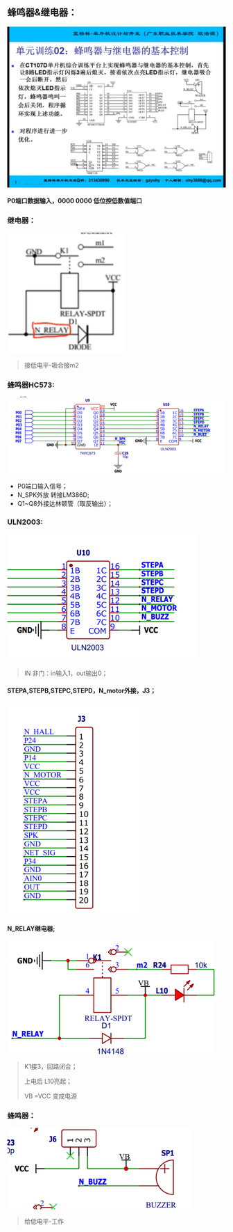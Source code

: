 ## 蜂鸣器&继电器：

![image-20240326211509924](assets/image-20240326211509924.png)

**P0端口数据输入，0000 0000 低位控低数值端口**



### 继电器：

![image-20240326211828360](assets/image-20240326211828360.png)

> 接低电平-吸合接m2







### 蜂鸣器HC573:

![image-20240402150338058](assets/image-20240402150338058.png)



- P0端口输入信号；
- N_SPK外放 转接LM386D;
- Q1~Q8外接达林顿管（取反输出）；





### ULN2003:

![image-20240402151835282](assets/image-20240402151835282.png)

> IN 非门：in输入1，out输出0；



#### STEPA,STEPB,STEPC,STEPD，N_motor外接，J3；

![image-20240402151807785](assets/image-20240402151807785.png)



#### N_RELAY继电器;

![image-20240402152310811](assets/image-20240402152310811.png)

> K1接3，回路闭合；
>
> 上电后 L10亮起；
>
> VB =VCC 变成电源





### 蜂鸣器：

![image-20240402153902323](assets/image-20240402153902323.png)

> 给低电平-工作